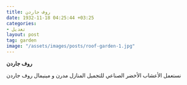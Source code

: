 ```yaml
---
title: روف جاردن
date: 1932-11-18 04:25:44 +03:25
categories:
- تعديل
layout: post
tag: garden
image: "/assets/images/posts/roof-garden-1.jpg"
---
```

 **روف جاردن**

نستعمل الأعشاب الأخضر الصناعي للتجميل المنازل
مدرن و مينيمال 
 روف جاردن
